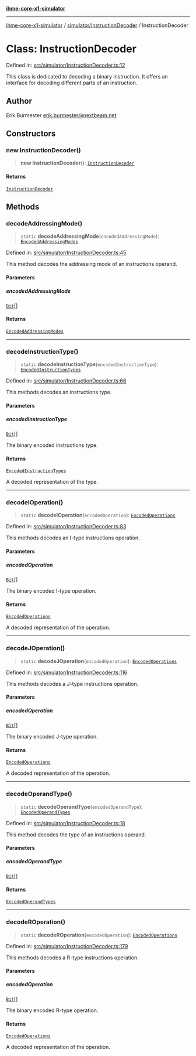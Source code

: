[**ihme-core-x1-simulator**](../../../README.md)

***

[ihme-core-x1-simulator](../../../modules.md) / [simulator/InstructionDecoder](../README.md) / InstructionDecoder

# Class: InstructionDecoder

Defined in: [src/simulator/InstructionDecoder.ts:12](https://github.com/ProgrammIt/CPU-Simulator/blob/3f9c46c26c2e1cba2638010869a3cab9b9c737f9/src/simulator/InstructionDecoder.ts#L12)

This class is dedicated to decoding a binary instruction.
It offers an interface for decoding different parts of an instruction.

## Author

Erik Burmester <erik.burmester@nextbeam.net>

## Constructors

### new InstructionDecoder()

> **new InstructionDecoder**(): [`InstructionDecoder`](InstructionDecoder.md)

#### Returns

[`InstructionDecoder`](InstructionDecoder.md)

## Methods

### decodeAddressingMode()

> `static` **decodeAddressingMode**(`encodedAddressingMode`): [`EncodedAddressingModes`](../../../enumerations/EncodedAdressingModes/enumerations/EncodedAddressingModes.md)

Defined in: [src/simulator/InstructionDecoder.ts:45](https://github.com/ProgrammIt/CPU-Simulator/blob/3f9c46c26c2e1cba2638010869a3cab9b9c737f9/src/simulator/InstructionDecoder.ts#L45)

This method decodes the addressing mode of an instructions operand.

#### Parameters

##### encodedAddressingMode

[`Bit`](../../../binary_types/Bit/type-aliases/Bit.md)[]

#### Returns

[`EncodedAddressingModes`](../../../enumerations/EncodedAdressingModes/enumerations/EncodedAddressingModes.md)

***

### decodeInstructionType()

> `static` **decodeInstructionType**(`encodedInstructionType`): [`EncodedInstructionTypes`](../../../enumerations/EncodedInstructionTypes/enumerations/EncodedInstructionTypes.md)

Defined in: [src/simulator/InstructionDecoder.ts:66](https://github.com/ProgrammIt/CPU-Simulator/blob/3f9c46c26c2e1cba2638010869a3cab9b9c737f9/src/simulator/InstructionDecoder.ts#L66)

This methods decodes an instructions type.

#### Parameters

##### encodedInstructionType

[`Bit`](../../../binary_types/Bit/type-aliases/Bit.md)[]

The binary encoded instructions type.

#### Returns

[`EncodedInstructionTypes`](../../../enumerations/EncodedInstructionTypes/enumerations/EncodedInstructionTypes.md)

A decoded representation of the type.

***

### decodeIOperation()

> `static` **decodeIOperation**(`encodedOperation`): [`EncodedOperations`](../../../enumerations/EncodedOperations/enumerations/EncodedOperations.md)

Defined in: [src/simulator/InstructionDecoder.ts:83](https://github.com/ProgrammIt/CPU-Simulator/blob/3f9c46c26c2e1cba2638010869a3cab9b9c737f9/src/simulator/InstructionDecoder.ts#L83)

This methods decodes an I-type instructions operation.

#### Parameters

##### encodedOperation

[`Bit`](../../../binary_types/Bit/type-aliases/Bit.md)[]

The binary encoded I-type operation.

#### Returns

[`EncodedOperations`](../../../enumerations/EncodedOperations/enumerations/EncodedOperations.md)

A decoded representation of the operation.

***

### decodeJOperation()

> `static` **decodeJOperation**(`encodedOperation`): [`EncodedOperations`](../../../enumerations/EncodedOperations/enumerations/EncodedOperations.md)

Defined in: [src/simulator/InstructionDecoder.ts:116](https://github.com/ProgrammIt/CPU-Simulator/blob/3f9c46c26c2e1cba2638010869a3cab9b9c737f9/src/simulator/InstructionDecoder.ts#L116)

This methods decodes a J-type instructions operation.

#### Parameters

##### encodedOperation

[`Bit`](../../../binary_types/Bit/type-aliases/Bit.md)[]

The binary encoded J-type operation.

#### Returns

[`EncodedOperations`](../../../enumerations/EncodedOperations/enumerations/EncodedOperations.md)

A decoded representation of the operation.

***

### decodeOperandType()

> `static` **decodeOperandType**(`encodedOperandType`): [`EncodedOperandTypes`](../../../enumerations/EncodedOperandTypes/enumerations/EncodedOperandTypes.md)

Defined in: [src/simulator/InstructionDecoder.ts:18](https://github.com/ProgrammIt/CPU-Simulator/blob/3f9c46c26c2e1cba2638010869a3cab9b9c737f9/src/simulator/InstructionDecoder.ts#L18)

This method decodes the type of an instructions operand.

#### Parameters

##### encodedOperandType

[`Bit`](../../../binary_types/Bit/type-aliases/Bit.md)[]

#### Returns

[`EncodedOperandTypes`](../../../enumerations/EncodedOperandTypes/enumerations/EncodedOperandTypes.md)

***

### decodeROperation()

> `static` **decodeROperation**(`encodedOperation`): [`EncodedOperations`](../../../enumerations/EncodedOperations/enumerations/EncodedOperations.md)

Defined in: [src/simulator/InstructionDecoder.ts:179](https://github.com/ProgrammIt/CPU-Simulator/blob/3f9c46c26c2e1cba2638010869a3cab9b9c737f9/src/simulator/InstructionDecoder.ts#L179)

This methods decodes a R-type instructions operation.

#### Parameters

##### encodedOperation

[`Bit`](../../../binary_types/Bit/type-aliases/Bit.md)[]

The binary encoded R-type operation.

#### Returns

[`EncodedOperations`](../../../enumerations/EncodedOperations/enumerations/EncodedOperations.md)

A decoded representation of the operation.
